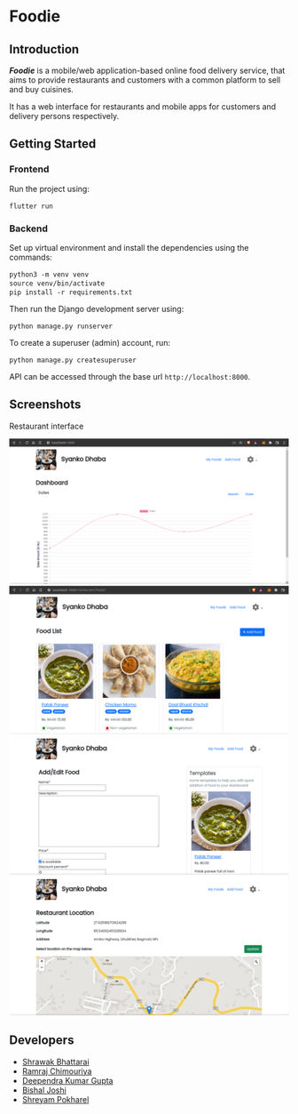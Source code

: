 # Foodie

## Introduction 

***Foodie*** is a mobile/web application-based online food delivery service, that aims to provide restaurants and customers with a common platform to sell and buy cuisines.

It has a web interface for restaurants and mobile apps for customers and delivery persons respectively.

## Getting Started

### Frontend

Run the project using:

```
flutter run
```

### Backend

Set up virtual environment and install the dependencies using the commands:

```
python3 -m venv venv
source venv/bin/activate
pip install -r requirements.txt
```

Then run the Django development server using:

```
python manage.py runserver
```

To create a superuser (admin) account, run:

```
python manage.py createsuperuser
```

API can be accessed through the base url `http://localhost:8000`.

## Screenshots

Restaurant interface

![Restaurant-Home Page](screenshots/restaurants/restaurant.png)
![Restaurant-Foods Page](screenshots/restaurants/restaurant_foods.png)
![Restaurant-Add Food Page](screenshots/restaurants/restaurant_add_foods.png)
![Restaurant-Set/Change Location Page](screenshots/restaurants/restaurant_location.png)

## Developers
- [Shrawak Bhattarai](https://github.com/Shrawak)
- [Ramraj Chimouriya](https://github.com/RamrajCh)
- [Deependra Kumar Gupta](https://github.com/Deependra12)
- [Bishal Joshi](https://github.com/bishaljoshi08)
- [Shreyam Pokharel](https://github.com/pshreyam)
